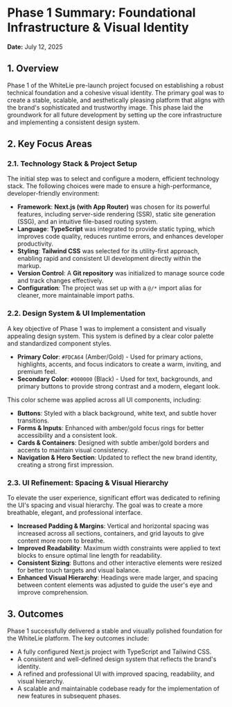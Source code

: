 # Phase 1 Summary: Foundational Infrastructure & Visual Identity

**Date:** July 12, 2025

## 1. Overview

Phase 1 of the WhiteLie pre-launch project focused on establishing a robust technical foundation and a cohesive visual identity. The primary goal was to create a stable, scalable, and aesthetically pleasing platform that aligns with the brand's sophisticated and trustworthy image. This phase laid the groundwork for all future development by setting up the core infrastructure and implementing a consistent design system.

## 2. Key Focus Areas

### 2.1. Technology Stack & Project Setup

The initial step was to select and configure a modern, efficient technology stack. The following choices were made to ensure a high-performance, developer-friendly environment:

- **Framework**: **Next.js (with App Router)** was chosen for its powerful features, including server-side rendering (SSR), static site generation (SSG), and an intuitive file-based routing system.
- **Language**: **TypeScript** was integrated to provide static typing, which improves code quality, reduces runtime errors, and enhances developer productivity.
- **Styling**: **Tailwind CSS** was selected for its utility-first approach, enabling rapid and consistent UI development directly within the markup.
- **Version Control**: A **Git repository** was initialized to manage source code and track changes effectively.
- **Configuration**: The project was set up with a `@/*` import alias for cleaner, more maintainable import paths.

### 2.2. Design System & UI Implementation

A key objective of Phase 1 was to implement a consistent and visually appealing design system. This system is defined by a clear color palette and standardized component styles.

- **Primary Color**: `#FDCA64` (Amber/Gold) - Used for primary actions, highlights, accents, and focus indicators to create a warm, inviting, and premium feel.
- **Secondary Color**: `#000000` (Black) - Used for text, backgrounds, and primary buttons to provide strong contrast and a modern, elegant look.

This color scheme was applied across all UI components, including:
- **Buttons**: Styled with a black background, white text, and subtle hover transitions.
- **Forms & Inputs**: Enhanced with amber/gold focus rings for better accessibility and a consistent look.
- **Cards & Containers**: Designed with subtle amber/gold borders and accents to maintain visual consistency.
- **Navigation & Hero Section**: Updated to reflect the new brand identity, creating a strong first impression.

### 2.3. UI Refinement: Spacing & Visual Hierarchy

To elevate the user experience, significant effort was dedicated to refining the UI's spacing and visual hierarchy. The goal was to create a more breathable, elegant, and professional interface.

- **Increased Padding & Margins**: Vertical and horizontal spacing was increased across all sections, containers, and grid layouts to give content more room to breathe.
- **Improved Readability**: Maximum width constraints were applied to text blocks to ensure optimal line length for readability.
- **Consistent Sizing**: Buttons and other interactive elements were resized for better touch targets and visual balance.
- **Enhanced Visual Hierarchy**: Headings were made larger, and spacing between content elements was adjusted to guide the user's eye and improve comprehension.

## 3. Outcomes

Phase 1 successfully delivered a stable and visually polished foundation for the WhiteLie platform. The key outcomes include:

- A fully configured Next.js project with TypeScript and Tailwind CSS.
- A consistent and well-defined design system that reflects the brand's identity.
- A refined and professional UI with improved spacing, readability, and visual hierarchy.
- A scalable and maintainable codebase ready for the implementation of new features in subsequent phases.
